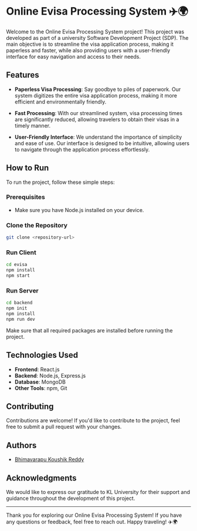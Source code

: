 # Online Evisa Processing System ✈️🌍

Welcome to the Online Evisa Processing System project! This project was developed as part of a university Software Development Project (SDP). The main objective is to streamline the visa application process, making it paperless and faster, while also providing users with a user-friendly interface for easy navigation and access to their needs.

## Features

- **Paperless Visa Processing**: Say goodbye to piles of paperwork. Our system digitizes the entire visa application process, making it more efficient and environmentally friendly.
  
- **Fast Processing**: With our streamlined system, visa processing times are significantly reduced, allowing travelers to obtain their visas in a timely manner.

- **User-Friendly Interface**: We understand the importance of simplicity and ease of use. Our interface is designed to be intuitive, allowing users to navigate through the application process effortlessly.

## How to Run

To run the project, follow these simple steps:

### Prerequisites
- Make sure you have Node.js installed on your device.

### Clone the Repository
```bash
git clone <repository-url>
```

### Run Client
```bash
cd evisa
npm install
npm start
```

### Run Server
```bash
cd backend
npm init
npm install
npm run dev
```

Make sure that all required packages are installed before running the project.

## Technologies Used

- **Frontend**: React.js
- **Backend**: Node.js, Express.js
- **Database**: MongoDB
- **Other Tools**: npm, Git

## Contributing

Contributions are welcome! If you'd like to contribute to the project, feel free to submit a pull request with your changes.


## Authors

- [Bhimavarapu Koushik Reddy](https://github.com/KoushikReddyB)

## Acknowledgments

We would like to express our gratitude to KL University for their support and guidance throughout the development of this project.

---

Thank you for exploring our Online Evisa Processing System! If you have any questions or feedback, feel free to reach out. Happy traveling! ✈️🌍
